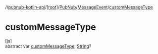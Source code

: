 //[pubnub-kotlin-api](../../../../index.md)/[[root]](../../index.md)/[PubNub](../index.md)/[MessageEvent](index.md)/[customMessageType](custom-message-type.md)

# customMessageType

[js]\
abstract var [customMessageType](custom-message-type.md): [String](https://kotlinlang.org/api/core/kotlin-stdlib/kotlin/-string/index.html)?
